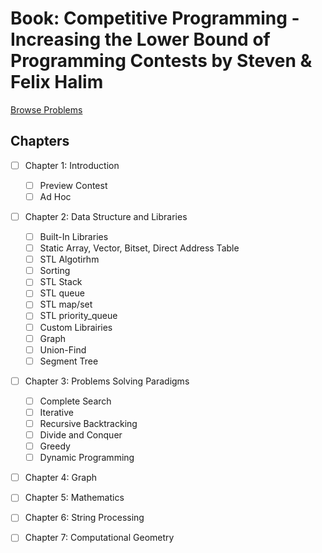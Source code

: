 # Book: Competitive Programming - Increasing the Lower Bound of Programming Contests by Steven & Felix Halim

[Browse Problems](https://onlinejudge.org/index.php?option=com_onlinejudge&Itemid=8&category=118)


## Chapters

- [ ] Chapter 1: Introduction
    - [ ] Preview Contest
    - [ ] Ad Hoc
- [ ] Chapter 2: Data Structure and Libraries
    - [ ] Built-In Libraries
	- [ ] Static Array, Vector, Bitset, Direct Address Table
	- [ ] STL Algotirhm
	- [ ] Sorting
	- [ ] STL Stack
	- [ ] STL queue
	- [ ] STL map/set
	- [ ] STL priority_queue
    - [ ] Custom Librairies
	- [ ] Graph
	- [ ] Union-Find
	- [ ] Segment Tree
- [ ] Chapter 3: Problems Solving Paradigms
    - [ ] Complete Search
	- [ ] Iterative
	- [ ] Recursive Backtracking
    - [ ] Divide and Conquer
    - [ ] Greedy
    - [ ] Dynamic Programming
- [ ] Chapter 4: Graph
- [ ] Chapter 5: Mathematics
- [ ] Chapter 6: String Processing
- [ ] Chapter 7: Computational Geometry


